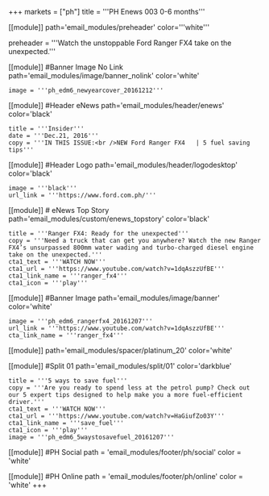 +++
markets = ["ph"]
title = '''PH Enews 003 0-6 months'''

[[module]]
path='email_modules/preheader'
color='''white'''

preheader = '''Watch the unstoppable Ford Ranger FX4 take on the unexpected.'''

[[module]] #Banner Image No Link
path='email_modules/image/banner_nolink'
color='white'

	image = '''ph_edm6_newyearcover_20161212'''

[[module]] #Header eNews
path='email_modules/header/enews'
color='black'

	title = '''Insider'''
	date = '''Dec.21, 2016'''
	copy = '''IN THIS ISSUE:<br />NEW Ford Ranger FX4	| 5 fuel saving tips'''

[[module]] #Header Logo
path='email_modules/header/logodesktop'
color='black'

	image = '''black'''
	url_link = '''https://www.ford.com.ph/'''
 
[[module]] # eNews Top Story
path='email_modules/custom/enews_topstory'
color='black'

	title = '''Ranger FX4: Ready for the unexpected'''
	copy = '''Need a truck that can get you anywhere? Watch the new Ranger FX4’s unsurpassed 800mm water wading and turbo-charged diesel engine take on the unexpected.'''
	cta1_text = '''WATCH NOW'''
	cta1_url = '''https://www.youtube.com/watch?v=1dqAszzUfBE'''
	cta1_link_name = '''ranger_fx4'''
	cta1_icon = '''play'''

[[module]] #Banner Image
path='email_modules/image/banner'
color='white'

	image = '''ph_edm6_rangerfx4_20161207'''
	url_link = '''https://www.youtube.com/watch?v=1dqAszzUfBE'''
	cta_link_name = '''ranger_fx4'''

[[module]]
path='email_modules/spacer/platinum_20'
color='white'

[[module]] #Split 01
path='email_modules/split/01'
color='darkblue'

	title = '''5 ways to save fuel'''
	copy = '''Are you ready to spend less at the petrol pump? Check out our 5 expert tips designed to help make you a more fuel-efficient driver.'''
	cta1_text = '''WATCH NOW'''
	cta1_url = '''https://www.youtube.com/watch?v=HaGiufZo03Y'''
	cta1_link_name = '''save_fuel'''
	cta1_icon = '''play'''
	image = '''ph_edm6_5waystosavefuel_20161207'''
	
[[module]] #PH Social
path = 'email_modules/footer/ph/social'
color = 'white'

[[module]] #PH Online
path = 'email_modules/footer/ph/online'
color = 'white'
+++